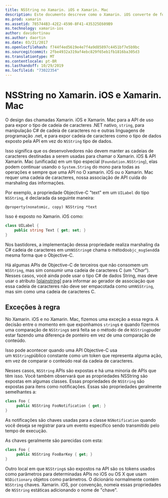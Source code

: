 ```yaml
---
title: NSString no Xamarin. iOS e Xamarin. Mac
description: Este documento descreve como o Xamarin. iOS converte de forma transparente objetos NSString C# em objetos de cadeia de caracteres, quando isso não acontece.
ms.prod: xamarin
ms.assetid: 785744B3-42E2-4590-8F41-435325E609B9
ms.technology: xamarin-ios
author: davidortinau
ms.author: daortin
ms.date: 03/21/2017
ms.openlocfilehash: f744f4ed5619e4e7f4a9d85897c4451bf7e5b9bc
ms.sourcegitcommit: 2fbe4932a319af4ebc829f65eb1fb1816ba305d3
ms.translationtype: MT
ms.contentlocale: pt-BR
ms.lasthandoff: 10/29/2019
ms.locfileid: "73022354"
---
```

# <a name="nsstring-in-xamarinios-and-xamarinmac"></a>NSString no Xamarin. iOS e Xamarin. Mac

O design das chamadas Xamarin. iOS e Xamarin. Mac para a API de uso para expor o tipo de cadeia de caracteres .NET nativo, `string`, para manipulação C# de cadeia de caracteres no e outras linguagens de programação .net, e para expor cadeia de caracteres como o tipo de dados exposto pela API em vez do `NSString` tipo de dados.

Isso significa que os desenvolvedores não devem manter as cadeias de caracteres destinadas a serem usadas para chamar o Xamarin. iOS & API Xamarin. Mac (unificada) em um tipo especial (`Foundation.NSString`), elas podem continuar usando o `System.String` do mono para todas as operações e sempre que uma API no O xamarin. iOS ou o Xamarin. Mac requer uma cadeia de caracteres, nossa associação de API cuida do marshaling das informações.

Por exemplo, a propriedade Objective-C "text" em um `UILabel` do tipo `NSString`, é declarada da seguinte maneira:

```objc
@property(nonatomic, copy) NSString *text
```

Isso é exposto no Xamarin. iOS como:

```csharp
class UILabel {
    public string Text { get; set; }
}
```

Nos bastidores, a implementação dessa propriedade realiza marshaling da C# cadeia de caracteres em um`NSString`e chama o método`objc_msgSend`da mesma forma que o Objective-C.

Há algumas APIs de Objective-C de terceiros que não consomem um `NSString`, mas sim consumir uma cadeia de caracteres C (um "*Char*"). Nesses casos, você ainda pode usar o tipo C# de dados String, mas deve usar o atributo [[plainstring]](~/cross-platform/macios/binding/objective-c-libraries.md) para informar ao gerador de associação que essa cadeia de caracteres não deve ser empacotada como um`NSString`, mas sim como uma cadeia de caracteres C.

 <a name="Exceptions_to_the_Rule" />

## <a name="exceptions-to-the-rule"></a>Exceções à regra

No Xamarin. iOS e no Xamarin. Mac, fizemos uma exceção a essa regra. A decisão entre o momento em que exponhamos `string`s e quando fizermos uma comparação de `NSString`s será feita se o método de de `NSString`puder estar fazendo uma diferença de ponteiro em vez de uma comparação de conteúdo.

Isso pode acontecer quando uma API Objective-C usa um `NSString`público constante como um token que representa alguma ação, em vez de comparar o conteúdo real da cadeia de caracteres.

Nesses casos, `NSString` APIs são expostas e há uma minoria de APIs que têm isso. Você também observará que as propriedades NSString são expostas em algumas classes. Essas propriedades de `NSString` são expostas para itens como notificações. Essas são propriedades geralmente semelhantes a:

```csharp
class Foo {
     public NSString FooNotification { get; }
}
```

As notificações são chaves usadas para a classe `NSNotification` quando você deseja se registrar para um evento específico sendo transmitido pelo tempo de execução.

As chaves geralmente são parecidas com esta:

```csharp
class Foo {
     public NSString FooBarKey { get; }
}
```

Outro local em que `NSString`s são expostos na API são os tokens usados como parâmetros para determinadas APIs no iOS ou OS X que usam `NSDictionary` objetos como parâmetros. O dicionário normalmente contém `NSString` chaves. Xamarin. iOS, por convenção, nomeia essas propriedades de `NSString` estáticas adicionando o nome de "chave".
